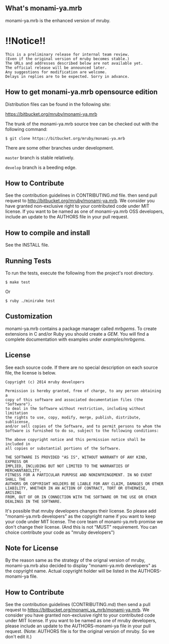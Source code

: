 
## What's monami-ya.mrb

monami-ya.mrb is the enhanced version of mruby.

# !!Notice!!
    This is a preliminary release for internal team review.
    (Even if the original version of mruby becomes stable.)
    The URLs and addresses described below are not available yet.
    The official release will be announced later.
    Any suggestions for modification are welcome.
    Delays in replies are to be expected. Sorry in advance.

## How to get monami-ya.mrb opensource edition

Distribution files can be found in the following site:

  https://bitbucket.org/mruby/monami-ya.mrb

The trunk of the monami-ya.mrb source tree can be checked out with the
following command:

    $ git clone https://bitbucket.org/mruby/monami-ya.mrb

There are some other branches under development.

```master``` branch is stable relatively.

```develop``` branch is a beeding edge.

## How to Contribute

See the contribution guidelines in CONTRIBUTING.md file.
then send pull request to <http://bitbucket.org/mruby/monami-ya.mrb>.  We consider you have granted
non-exclusive right to your contributed code under MIT license.  If you want to be named
as one of monami-ya.mrb OSS developers, include an update to the AUTHORS file in your pull request.

## How to compile and install

See the INSTALL file.

## Running Tests

To run the tests, execute the following from the project's root directory.

    $ make test

Or

    $ ruby ./minirake test

## Customization

monami-ya.mrb contains a package manager called *mrbgems*. To create extensions
in C and/or Ruby you should create a *GEM*. You will find a complete
documentation with examples under *examples/mrbgems*.

## License

See each source code.
If there are no special description on each source file, the license is below.

```
Copyright (c) 2014 mruby developers

Permission is hereby granted, free of charge, to any person obtaining a 
copy of this software and associated documentation files (the "Software"), 
to deal in the Software without restriction, including without limitation 
the rights to use, copy, modify, merge, publish, distribute, sublicense, 
and/or sell copies of the Software, and to permit persons to whom the 
Software is furnished to do so, subject to the following conditions:

The above copyright notice and this permission notice shall be included in 
all copies or substantial portions of the Software.

THE SOFTWARE IS PROVIDED "AS IS", WITHOUT WARRANTY OF ANY KIND, EXPRESS OR 
IMPLIED, INCLUDING BUT NOT LIMITED TO THE WARRANTIES OF MERCHANTABILITY, 
FITNESS FOR A PARTICULAR PURPOSE AND NONINFRINGEMENT. IN NO EVENT SHALL THE 
AUTHORS OR COPYRIGHT HOLDERS BE LIABLE FOR ANY CLAIM, DAMAGES OR OTHER 
LIABILITY, WHETHER IN AN ACTION OF CONTRACT, TORT OR OTHERWISE, ARISING 
FROM, OUT OF OR IN CONNECTION WITH THE SOFTWARE OR THE USE OR OTHER 
DEALINGS IN THE SOFTWARE.
```

It's possible that mruby developers changes their license.
So please add "monami-ya.mrb developers" as the copyright name if you want
to keep your code under MIT license.
The core team of monami-ya.mrb promise we don't change their license.
(And this is not "MUST" requirement. You can choice contribute your code
as "mruby developers")

## Note for License

By the reason same as the strategy of the orignal version of mruby,
monami-ya.mrb also decided to display "monami-ya.mrb developers" as the copyright name.
Actual copyright holder will be listed in the AUTHORS-monami-ya file.

## How to Contribute

See the contribution guidelines (CONTRIBUTING.md)
then send a pull request to <https://bitbucket.org/monami_ya_mrb/monami-ya.mrb>.
We consider you have granted non-exclusive right to your contributed code under MIT license.
If you want to be named as one of mruby developers, please include an update to the AUTHORS-monami-ya
file in your pull request.
(Note: AUTHORS file is for the original version of mruby. So we don't edit it.)
